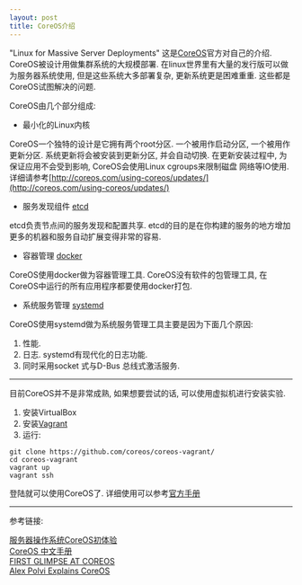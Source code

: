 ```yaml
---
layout: post
title: CoreOS介绍
---
```


"Linux for Massive Server Deployments" 这是[CoreOS](http://coreos.com/)官方对自己的介绍. 
CoreOS被设计用做集群系统的大规模部署. 在linux世界里有大量的发行版可以做为服务器系统使用, 但是这些系统大多部署复杂, 更新系统更是困难重重. 这些都是CoreOS试图解决的问题.

CoreOS由几个部分组成:

* 最小化的Linux内核

CoreOS一个独特的设计是它拥有两个root分区. 一个被用作启动分区, 一个被用作更新分区. 系统更新将会被安装到更新分区, 并会自动切换. 在更新安装过程中, 为保证应用不会受到影响, CoreOS会使用Linux cgroups来限制磁盘 网络等IO使用. 详细请参考[http://coreos.com/using-coreos/updates/](http://coreos.com/using-coreos/updates/)

* 服务发现组件 [etcd](https://github.com/coreos/etcd)

etcd负责节点间的服务发现和配置共享. etcd的目的是在你构建的服务的地方增加更多的机器和服务自动扩展变得非常的容易.

* 容器管理 [docker](http://www.docker.io/)

CoreOS使用docker做为容器管理工具. CoreOS没有软件的包管理工具, 在CoreOS中运行的所有应用程序都要使用docker打包. 

* 系统服务管理 [systemd](http://zh.wikipedia.org/wiki/Systemd)

CoreOS使用systemd做为系统服务管理工具主要是因为下面几个原因:

1. 性能. 
2. 日志. systemd有现代化的日志功能.
3. 同时采用socket 式与D-Bus 总线式激活服务.

----

目前CoreOS并不是非常成熟, 如果想要尝试的话, 可以使用虚拟机进行安装实验.

1. 安装VirtualBox
2. 安装[Vagrant](/2013/08/30/vagrant.html)
3. 运行:

```shell
git clone https://github.com/coreos/coreos-vagrant/
cd coreos-vagrant
vagrant up
vagrant ssh
```

登陆就可以使用CoreOS了. 详细使用可以参考[官方手册](http://coreos.com/docs/vagrant/)

---

参考链接:

[服务器操作系统CoreOS初体验](http://www.blogjava.net/yongboy/archive/2013/08/26/403325.html)  
[CoreOS 中文手册](https://github.com/cloudcube/coreos-manual-chinese)  
[FIRST GLIMPSE AT COREOS](http://www.sebastien-han.fr/blog/2013/09/03/first-glimpse-at-coreos/)   
[Alex Polvi Explains CoreOS](http://www.activestate.com/blog/2013/08/alex-polvi-explains-coreos)
